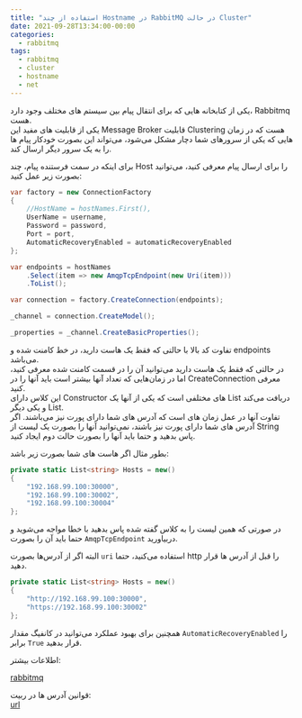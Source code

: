 ```yaml
---
title: "استفاده از چند Hostname در RabbitMQ در حالت Cluster"
date: 2021-09-28T13:34:00-00:00
categories:
  - rabbitmq
tags:
  - rabbitmq
  - cluster
  - hostname
  - net
---
```


یکی از کتابخانه هایی که برای انتقال پیام بین سیستم های مختلف وجود دارد، Rabbitmq هست.  
یکی از قابلیت های مفید این Message Broker قابلیت Clustering هست که در زمان هایی که یکی از سرورهای شما دچار مشکل می‌شود، می‌تواند این بصورت خودکار پیام ها را به یک سرور دیگر ارسال کند.  

برای اینکه در سمت فرستنده پیام، چند Host را برای ارسال پیام معرفی کنید، می‌توانید بصورت زیر عمل کنید:  

```c#
var factory = new ConnectionFactory
{
    //HostName = hostNames.First(),
    UserName = username,
    Password = password,
    Port = port,
    AutomaticRecoveryEnabled = automaticRecoveryEnabled
};

var endpoints = hostNames
    .Select(item => new AmqpTcpEndpoint(new Uri(item)))
    .ToList();

var connection = factory.CreateConnection(endpoints);

_channel = connection.CreateModel();

_properties = _channel.CreateBasicProperties();
```

تفاوت کد بالا با حالتی که فقط یک هاست دارید، در خط کامنت شده و endpoints می‌باشد.  
در حالتی که فقط یک هاست دارید می‌توانید آن را در قسمت کامنت شده معرفی کنید، اما در زمان‌هایی که تعداد آنها بیشتر است باید آنها را در CreateConnection معرفی کنید.  
این کلاس دارای Constructor های مختلفی است که یکی از آنها یک List<string> دریافت می‌کند و یکی دیگر List<AmqpTcpEndpoint>.  
تفاوت آنها در عمل زمان های است که آدرس های شما دارای پورت نیز می‌باشند. اگر آدرس های شما دارای پورت نیز باشند، نمی‌توانید آنها را بصورت یک لیست از String پاس بدهید و حتما باید آنها را بصورت حالت دوم ایجاد کنید.  

بطور مثال اگر هاست های شما بصورت زیر باشد:  

```c#
private static List<string> Hosts = new()
{
    "192.168.99.100:30000",
    "192.168.99.100:30002",
    "192.168.99.100:30004"
};
```

در صورتی که همین لیست را به کلاس گفته شده پاس بدهید با خطا مواجه می‌شوید و حتما باید آن را بصورت `AmqpTcpEndpoint` دربیاورید.  

البته اگر از آدرس‌ها بصورت `uri` استفاده می‌کنید، حتما http را قبل از آدرس ها قرار دهید.  

```c#
private static List<string> Hosts = new()
{
    "http://192.168.99.100:30000",
    "https://192.168.99.100:30002"
};
```

همچنین برای بهبود عملکرد می‌توانید در کانفیگ مقدار `AutomaticRecoveryEnabled` را برابر `True` قرار بدهید.  

اطلاعات بیشتر:  

[rabbitmq](https://www.rabbitmq.com/dotnet-api-guide.html#endpoints-list)  

قوانین آدرس ها در ربیت:  
[url](https://www.rabbitmq.com/uri-spec.html)  